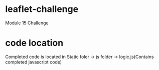 # leaflet-challenge
Module 15 Challenge

# code location
Completed code is located in Static foler -> js folder -> logic.js(Contains completed javascript code)